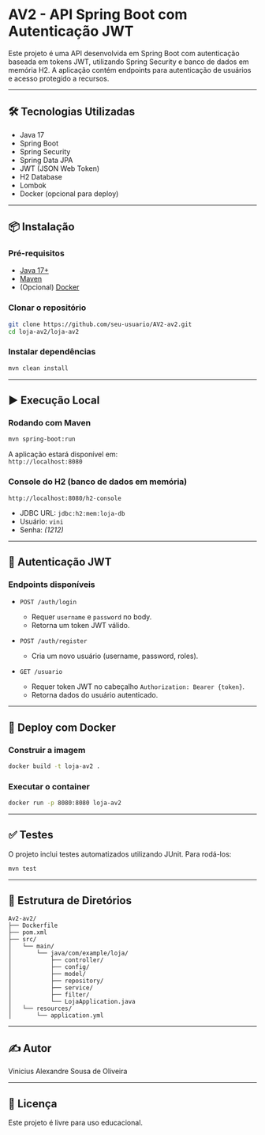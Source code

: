 # AV2 - API Spring Boot com Autenticação JWT

Este projeto é uma API desenvolvida em Spring Boot com autenticação baseada em tokens JWT, utilizando Spring Security e banco de dados em memória H2. A aplicação contém endpoints para autenticação de usuários e acesso protegido a recursos.

---

## 🛠️ Tecnologias Utilizadas

- Java 17
- Spring Boot
- Spring Security
- Spring Data JPA
- JWT (JSON Web Token)
- H2 Database
- Lombok
- Docker (opcional para deploy)

---

## 📦 Instalação

### Pré-requisitos

- [Java 17+](https://www.oracle.com/java/technologies/javase/jdk17-archive-downloads.html)
- [Maven](https://maven.apache.org/)
- (Opcional) [Docker](https://www.docker.com/)

### Clonar o repositório

```bash
git clone https://github.com/seu-usuario/AV2-av2.git
cd loja-av2/loja-av2
```

### Instalar dependências

```bash
mvn clean install
```

---

## ▶️ Execução Local

### Rodando com Maven

```bash
mvn spring-boot:run
```

A aplicação estará disponível em:  
`http://localhost:8080`

### Console do H2 (banco de dados em memória)

`http://localhost:8080/h2-console`  
- JDBC URL: `jdbc:h2:mem:loja-db`  
- Usuário: `vini`  
- Senha: *(1212)*

---

## 🔐 Autenticação JWT

### Endpoints disponíveis

- `POST /auth/login`  
  - Requer `username` e `password` no body.
  - Retorna um token JWT válido.

- `POST /auth/register`  
  - Cria um novo usuário (username, password, roles).

- `GET /usuario`  
  - Requer token JWT no cabeçalho `Authorization: Bearer {token}`.
  - Retorna dados do usuário autenticado.

---

## 🚢 Deploy com Docker

### Construir a imagem

```bash
docker build -t loja-av2 .
```

### Executar o container

```bash
docker run -p 8080:8080 loja-av2
```

---

## ✅ Testes

O projeto inclui testes automatizados utilizando JUnit. Para rodá-los:

```bash
mvn test
```

---

## 📁 Estrutura de Diretórios

```
Av2-av2/
├── Dockerfile
├── pom.xml
├── src/
│   └── main/
│       └── java/com/example/loja/
│           ├── controller/
│           ├── config/
│           ├── model/
│           ├── repository/
│           ├── service/
│           ├── filter/
│           └── LojaApplication.java
│   └── resources/
│       └── application.yml
```

---

## ✍️ Autor
Vinicius Alexandre Sousa de Oliveira  


---

## 📜 Licença

Este projeto é livre para uso educacional.
